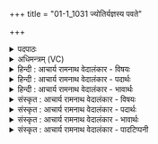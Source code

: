 +++
title = "01-1_1031 ज्योतिर्यज्ञस्य पवते"

+++
<details><summary>पदपाठः</summary>

ज्यो꣡तिः꣢꣯। य꣣ज्ञ꣡स्य꣢। प꣣वते। म꣡धु꣢꣯। प्रि꣣य꣢म्। पि꣡ता꣢। दे꣣वा꣡ना꣢म्। ज꣣निता꣢। वि꣣भू꣡व꣢सुः। वि꣣भु꣢। व꣣सुः। द꣡धा꣢꣯ति। र꣡त्न꣢꣯म्। स्व꣡ध꣢꣯योः। स्व꣣। ध꣡योः꣢꣯। अ꣣पीच्य꣢म्। म꣣दि꣡न्त꣢मः। म꣣त्सरः꣢। इ꣣न्द्रियः꣢। र꣡सः꣢꣯। १०३१।
</details>

<details><summary>अधिमन्त्रम् (VC)</summary>

- पवमानः सोमः
- त्रय ऋषयः
- जगती
- निषादः
</details>

<details><summary>हिन्दी : आचार्य रामनाथ वेदालंकार - विषयः</summary>

आरम्भ में परमात्मा का और उसके रस का वर्णन है।
</details>

<details><summary>हिन्दी : आचार्य रामनाथ वेदालंकार - पदार्थः</summary>

पदार्थान्वयभाषाः -  (यज्ञस्य ज्योतिः) देवपूजा,सङ्गतिकरण,दान आदि रूप यज्ञ का प्रकाश करनेवाला, (देवानाम्) प्रकाशक सूर्य,चन्द्रमा आदियों का और विद्वानों का (पिता) पालनकर्ता, (जनिता) सबको जन्मदेनेवाला, (विभूवसुः) प्रचुर वा व्यापक धनवाला पवमान सोम अर्थात् पवित्रकर्ता जगत्पति परमेश्वर (प्रियं मधु) प्रिय मधुर वर्षाजल को,ज्ञानरस को वा आनन्दरस को (पवते) भूमि पर वा उपासक के अन्तरात्मा में प्रवाहित करता है और (स्वधयोः) द्यावापृथिवी में (अपीच्यम्) छिपे हुए (रत्नम्) चाँदी,सोना,मणि,मोती आदि रत्नों को (दधाति) परिपुष्ट करता है। इसका (इन्द्रियः रसः) जीवात्मा से सेवित ज्ञानरस वा आनन्दरस (मत्सरः) स्फूर्तिदायक तथा (मदिन्तमः) अत्यन्त उत्साहप्रद होता है ॥१॥
</details>

<details><summary>हिन्दी : आचार्य रामनाथ वेदालंकार - भावार्थः</summary>

भावार्थभाषाः -  जो सब भौतिक रसों को तथा आध्यात्मिक रस को प्रवाहित करता है,वह जगदीश्वर किसका वन्दनीय नहीं है ॥१॥
</details>

<details><summary>संस्कृत : आचार्य रामनाथ वेदालंकार - विषयः</summary>

तत्रादौ परमात्मानं तदीयं रसं च वर्णयति।
</details>

<details><summary>संस्कृत : आचार्य रामनाथ वेदालंकार - पदार्थः</summary>

पदार्थान्वयभाषाः -  (यज्ञस्य ज्योतिः) देवपूजासंगतिकरणदानाद्यात्मकस्य यज्ञस्य प्रकाशकः, (देवानाम्) प्रकाशकानां सूर्यचन्द्रादीनां विदुषां वा (पिता) पालकः, (जनिता) सर्वेषां जनयिता, (विभूवसुः) प्रभूतधनः व्यापकधनो वा पवमानः सोमः पावकः जगत्पतिः परमेश्वरः (प्रियं मधु) प्रीतिकरं मधुरं वृष्टिजलं ज्ञानरसम् आनन्दरसं वा (पवते) भूमौ उपासकस्यान्तरात्मनि वा प्रवाहयति,अपि च(स्वधयोः) द्यावापृथिव्योः।[स्वधे इति द्यावापृथिव्योर्नाम। निघं० ३।३०।] (अपीच्यम्) अन्तर्हितम्।[अपीच्यमिति निर्णीतान्तर्हितनाम। निघं० ३।२५।] (रत्नम्) रजतसुवर्णमणिमुक्तादिकम् (दधाति) पुष्णाति। अस्य (इन्द्रियः रसः) इन्द्रेण जीवात्मना जुष्टः ज्ञानरसः आनन्दरसो वा (मत्सरः) स्फूर्तिजनकः।[मदी हर्षे,‘कृधूमदिभ्यः कित्’। उ० ३।७३ इत्यनेन सरन् प्रत्ययः।] (मदिन्तमः) अतिशयेन उत्साहप्रदश्च भवति ॥१॥
</details>

<details><summary>संस्कृत : आचार्य रामनाथ वेदालंकार - भावार्थः</summary>

भावार्थभाषाः -  यः सर्वान् भौतिकान् रसानाध्यात्मिकं रसं च प्रवाहयति,द्यावापृथिव्योर्गर्भे बहुमूल्यानि रत्नानि च निदधाति स खलु जगदीश्वरः कस्य न वन्द्यः ॥१॥
</details>

<details><summary>संस्कृत : आचार्य रामनाथ वेदालंकार - पादटिप्पनी</summary>

टिप्पणी:   १. ऋ० ९।८६।१०,ऋषयः अकृष्टा माषाः।
</details>